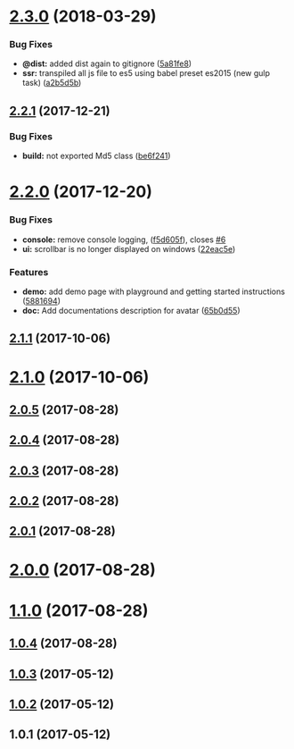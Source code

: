 <a name="2.3.0"></a>
# [2.3.0](https://github.com/snics/ng2-avatar/compare/v2.2.1...v2.3.0) (2018-03-29)


### Bug Fixes

* **@dist:** added dist again to gitignore ([5a81fe8](https://github.com/snics/ng2-avatar/commit/5a81fe8))
* **ssr:** transpiled all js file to es5 using babel preset es2015 (new gulp task) ([a2b5d5b](https://github.com/snics/ng2-avatar/commit/a2b5d5b))



<a name="2.2.1"></a>
## [2.2.1](https://github.com/snics/ng2-avatar/compare/v2.2.0...v2.2.1) (2017-12-21)


### Bug Fixes

* **build:** not exported Md5 class ([be6f241](https://github.com/snics/ng2-avatar/commit/be6f241))



<a name="2.2.0"></a>
# [2.2.0](https://github.com/snics/ng2-avatar/compare/v2.1.1...v2.2.0) (2017-12-20)


### Bug Fixes

* **console:** remove console logging, ([f5d605f](https://github.com/snics/ng2-avatar/commit/f5d605f)), closes [#6](https://github.com/snics/ng2-avatar/issues/6)
* **ui:** scrollbar is no longer displayed on windows ([22eac5e](https://github.com/snics/ng2-avatar/commit/22eac5e))


### Features

* **demo:** add demo page with playground and getting started instructions ([5881694](https://github.com/snics/ng2-avatar/commit/5881694))
* **doc:** Add documentations description for avatar ([65b0d55](https://github.com/snics/ng2-avatar/commit/65b0d55))



<a name="2.1.1"></a>
## [2.1.1](https://github.com/snics/ng2-avatar/compare/v2.1.0...v2.1.1) (2017-10-06)



<a name="2.1.0"></a>
# [2.1.0](https://github.com/snics/ng2-avatar/compare/v2.0.5...v2.1.0) (2017-10-06)



<a name="2.0.5"></a>
## [2.0.5](https://github.com/snics/ng2-avatar/compare/v2.0.4...v2.0.5) (2017-08-28)



<a name="2.0.4"></a>
## [2.0.4](https://github.com/snics/ng2-avatar/compare/v2.0.3...v2.0.4) (2017-08-28)



<a name="2.0.3"></a>
## [2.0.3](https://github.com/snics/ng2-avatar/compare/v2.0.2...v2.0.3) (2017-08-28)



<a name="2.0.2"></a>
## [2.0.2](https://github.com/snics/ng2-avatar/compare/v2.0.1...v2.0.2) (2017-08-28)



<a name="2.0.1"></a>
## [2.0.1](https://github.com/snics/ng2-avatar/compare/v2.0.0...v2.0.1) (2017-08-28)



<a name="2.0.0"></a>
# [2.0.0](https://github.com/snics/ng2-avatar/compare/v1.1.0...v2.0.0) (2017-08-28)



<a name="1.1.0"></a>
# [1.1.0](https://github.com/snics/ng2-avatar/compare/v1.0.4...v1.1.0) (2017-08-28)



<a name="1.0.4"></a>
## [1.0.4](https://github.com/snics/ng2-avatar/compare/v1.0.3...v1.0.4) (2017-08-28)



<a name="1.0.3"></a>
## [1.0.3](https://github.com/snics/ng2-avatar/compare/v1.0.2...v1.0.3) (2017-05-12)



<a name="1.0.2"></a>
## [1.0.2](https://github.com/snics/ng2-avatar/compare/v1.0.1...v1.0.2) (2017-05-12)



<a name="1.0.1"></a>
## 1.0.1 (2017-05-12)



